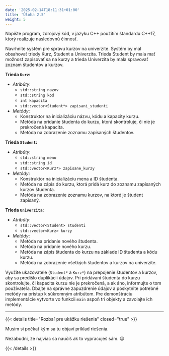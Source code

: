 ```yaml
---
date: '2025-02-14T18:11:31+01:00'
title: 'Úloha 2.5'
weight: 5
---
```


Napíšte program, zdrojový kód, v jazyku C++ použitím štandardu C++17, ktorý realizuje nasledovnú činnosť.

Navrhnite systém pre správu kurzov na univerzite. Systém by mal obsahovať triedy Kurz, Student a Univerzita. Trieda
Student by mala mať možnosť zapisovať sa na kurzy a trieda Univerzita by mala spravovať zoznam študentov a kurzov.

**Trieda `Kurz`:**

- _Atribúty_:
    - `std::string nazov`
    - `std::string kod`
    - `int kapacita`
    - `std::vector<Student*> zapisani_studenti`
- _Metódy_:
    - Konstruktor na inicializáciu názvu, kódu a kapacity kurzu.
    - Metóda na pridanie študenta do kurzu, ktorá skontroluje, či nie je prekročená kapacita.
    - Metóda na zobrazenie zoznamu zapísaných študentov.

**Trieda `Student`:**

- _Atribúty_:
    - `std::string meno`
    - `std::string id`
    - `std::vector<Kurz*> zapisane_kurzy`
- _Metódy_:
    - Konstruktor na inicializáciu mena a ID študenta.
    - Metóda na zápis do kurzu, ktorá pridá kurz do zoznamu zapísaných kurzov študenta.
    - Metóda na zobrazenie zoznamu kurzov, na ktoré je študent zapísaný.

**Trieda `Univerzita`:**

- _Atribúty_:
    - `std::vector<Student> studenti`
    - `std::vector<Kurz> kurzy`
- _Metódy_:
    - Metóda na pridanie nového študenta.
    - Metóda na pridanie nového kurzu.
    - Metóda na zápis študenta do kurzu na základe ID študenta a kódu kurzu.
    - Metóda na zobrazenie všetkých študentov a kurzov na univerzite.

Využite ukazovatele (`Student*` a `Kurz*`) na prepojenie študentov a kurzov, aby sa predišlo duplikácii údajov.
Pri pridávaní študenta do kurzu skontrolujte, či kapacita kurzu nie je prekročená, a ak áno, informujte o tom
používateľa. Dbajte na správne zapuzdrenie údajov a poskytnite potrebné metódy na prístup k súkromným atribútom. Pre
demonštráciu implementácie vytvorte vo funkcii `main` aspoň tri objekty a zavolajte ich metódy.

---

{{< details title="Rozbaľ pre ukážku riešenia" closed="true" >}}

Musím si počkať kým sa tu objaví príklad riešenia.

Nezabudni, že najviac sa naučíš ak to vypracuješ sám. 😉

{{< /details >}}
